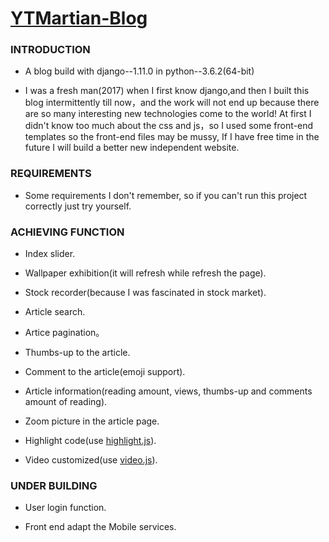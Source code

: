# [YTMartian-Blog](http://www.dongjiayi.com/)

### INTRODUCTION

- A blog build with django--1.11.0 in python--3.6.2(64-bit)

- I was a fresh man(2017) when I first know django,and then I built this blog intermittently till now，and the work will not end up because there are so many interesting new technologies come to the world! At first I didn't know too much about the css and js，so I used some front-end templates so the front-end files may be mussy, If I have free time in the future I will build a better new independent website.


### REQUIREMENTS

- Some requirements I don't remember, so if you can't run this project correctly just try yourself.

### ACHIEVING FUNCTION

- Index slider.

- Wallpaper exhibition(it will refresh while refresh the page).

- Stock recorder(because I was fascinated in stock market).

- Article search.

- Artice pagination。

- Thumbs-up to the article.

- Comment to the article(emoji support).

- Article information(reading amount, views, thumbs-up and comments amount of reading).

- Zoom picture in the article page.

- Highlight code(use [highlight.js](https://highlightjs.org/)).

- Video customized(use [video.js](https://videojs.com/)).

### UNDER BUILDING

- User login function.

- Front end adapt the Mobile services.
